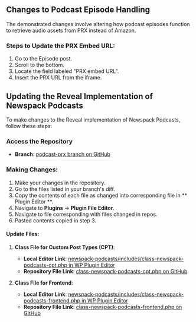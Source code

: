 
## Changes to Podcast Episode Handling

The demonstrated changes involve altering how podcast episodes function to retrieve audio assets from PRX instead of Amazon.

### Steps to Update the PRX Embed URL:
1. Go to the Episode post.
2. Scroll to the bottom.
3. Locate the field labeled "PRX embed URL".
4. Insert the PRX URL from the iframe.

## Updating the Reveal Implementation of Newspack Podcasts

To make changes to the Reveal implementation of Newspack Podcasts, follow these steps:

### Access the Repository
- **Branch**: [podcast-prx branch on GitHub](https://github.com/motherjones/reveal-plugins/tree/podcast-prx)

### Making Changes:
1. Make your changes in the repository.
2. Go to the files listed in your branch's diff.
3. Copy the contents of each file as changed into corresponding file in ** Plugin Editor **.
4. Navigate to **Plugins** -> **Plugin File Editor**.
5. Navigate to file corresponding with files changed in repos.
6. Pasted contents copied in step 3.

#### Update Files:
1. **Class File for Custom Post Types (CPT)**:
   - **Local Editor Link**: [newspack-podcasts/includes/class-newspack-podcasts-cpt.php in WP Plugin Editor](https://revealnews.newspackstaging.com/wp-admin/plugin-editor.php?file=newspack-podcasts%2Fincludes%2Fclass-newspack-podcasts-cpt.php&plugin=newspack-podcasts%2Fnewspack-podcasts.php)
   - **Repository File Link**: [class-newspack-podcasts-cpt.php on GitHub](https://github.com/motherjones/reveal-plugins/blob/podcast-prx/Newspack-Podcasts-1.2.1/includes/class-newspack-podcasts-cpt.php)

2. **Class File for Frontend**:
   - **Local Editor Link**: [newspack-podcasts/includes/class-newspack-podcasts-frontend.php in WP Plugin Editor](https://revealnews.newspackstaging.com/wp-admin/plugin-editor.php?file=newspack-podcasts%2Fincludes%2Fclass-newspack-podcasts-frontend.php&plugin=newspack-podcasts%2Fnewspack-podcasts.php)
   - **Repository File Link**: [class-newspack-podcasts-frontend.php on GitHub](https://github.com/motherjones/reveal-plugins/blob/podcast-prx/Newspack-Podcasts-1.2.1/includes/class-newspack-podcasts-frontend.php)

